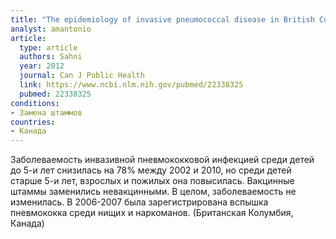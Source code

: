```yaml
---
title: "The epidemiology of invasive pneumococcal disease in British Columbia following implementation of an infant immunization program: increases in herd immunity and replacement disease"
analyst: amantonio
article:
  type: article
  authors: Sahni
  year: 2012
  journal: Can J Public Health
  link: https://www.ncbi.nlm.nih.gov/pubmed/22338325
  pubmed: 22338325
conditions:
- Замена штаммов
countries:
- Канада
---
```


Заболеваемость инвазивной пневмококковой инфекцией среди детей до 5-и лет снизилась на 78% между 2002 и 2010, но среди детей старше 5-и лет, взрослых и пожилых она повысилась. Вакцинные штаммы заменились невакцинными. В целом, заболеваемость не изменилась. В 2006-2007 была зарегистрирована вспышка пневмококка среди нищих и наркоманов. (Британская Колумбия, Канада)
